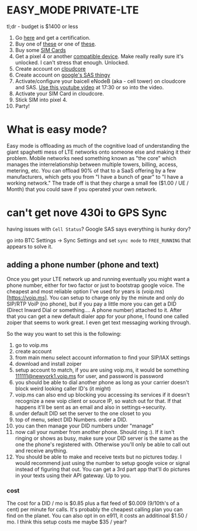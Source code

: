 # EASY_MODE PRIVATE-LTE

tl;dr  - budget is $1400 or less

1. Go [here](https://www.coursera.org/learn/google-cbrs-cpi-training) and get a certification.
2. Buy one of [these](https://na.baicells.com/product/Details?id=d45a2d0a-5dae-41ff-8ffc-8906ec052245) or one of [these](https://store.baicells.com/product/Details?id=c7b62a86-c748-4b71-aeb4-3f01bed0b026).
3. Buy some [SIM Cards](https://store.baicells.com/product/Details?id=3288579c-1dcd-4722-a097-d5aafbd0593b)
4. Get a pixel 4 or another [compatible device](https://ongoalliance.org/certification/fcc-authorized-end-user/). Make really really sure it's unlocked. I can't stress that enough. Unlocked.
5. Create account on [cloudcore](https://cloudcore.baicells.com:4443/)
6. Create account on [google's SAS thingy](https://wirelessconnectivity.google.com/sas/org/7036890946131537609/project/18e4a41e-a86f-44ab-be76-b9c2e15523d6?pli=1&authuser=1&m=m&l=42.67213,-70.50615,958767a,0t,0h&tab=sites&view=table&stackView=)
7. Activate/configure your baicell eNodeB (aka - cell tower) on cloudcore and SAS. [Use this youtube video](https://youtu.be/Rcz8r24J4g8?t=1052) at 17:30 or so into the video.
8. Activate your SIM Card in cloudcore.
9. Stick SIM into pixel 4.
10. Party!


# What is easy mode?
Easy mode is offloading as much of the cognitive load of understanding the giant spaghetti mess of LTE networks onto someone else and making it their problem. Mobile networks need something known as "the core" which manages the interrelationship between multiple towers, billing, access, metering, etc. You can offload 90% of that to a SaaS offering by a few manufacturers, which gets you from "I have a bunch of gear" to "I have a working network." The trade off is that they charge a small fee ($1.00 / UE / Month) that you could save if you operated your own network.
# can't get nove 430i to GPS Sync

having issues with `Cell Status`?
Google SAS says everything is hunky dory?

go into BTC Settings -> Sync Settings and set `sync mode` to `FREE_RUNNING` that appears to solve it.

## adding a phone number (phone and text)
Once you get your LTE network up and running eventually you might want a phone number, either for two factor or just to bootstrap google voice. The cheapest and most reliable option I've used for years is (voip.ms)[https://voip.ms]. You can setup to charge only by the minute and only do SIP/RTP VoiP (no phone), but if you pay a little more you can get a DID (Direct Inward Dial or something.... A phone number) attached to it. After that you can get a new default dialer app for your phone, I found one called zoiper that seems to work great. I even get text messaging working through.

So the way you want to set this is the following:
1. go to voip.ms
2. create account
3. from main menu select account information to find your SIP/IAX settings
4. download and install zoiper
5. setup account to match, if you are using voip.ms, it would be something 111111@newyork1.voip.ms for user, and password is password
6. you should be able to dial another phone as long as your carrier doesn't block weird looking caller ID's (it might)
7. voip.ms can also end up blocking you accessing its services if it doesn't recognize a new voip client or source IP, so watch out for that. If that happens it'll be sent as an email and also in settings->security.
8. under default DID set the server to the one closet to you
9. top of menu, select DID Numbers. order a DID.
10. you can then manage your DID numbers under "manage"
11. now call your number from another phone. Should ring :). If it isn't ringing or shows as busy, make sure your DID server is the same as the one the phone's registered with. Otherwise you'll only be able to call out and receive anything.
12. You should be able to make and receive texts but no pictures today. I would recommend just using the number to setup google voice or signal instead of figuring that out. You can get a 3rd part app that'll do pictures in your texts using their API gateway. Up to you.

### cost

The cost for a DID / mo is $0.85 plus a flat feed of $0.009 (9/10th's of a cent) per minute for calls. It's probably the cheapest calling plan you can find on the planet. You can also opt in on e911, it costs an additinoal $1.50 / mo. I think this setup costs me maybe $35 / year?
